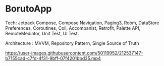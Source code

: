 # BorutoApp

Tech: 
Jetpack Compose, 
Compose Navigation, 
Paging3, 
Room, 
DataStore Preferences, 
Coroutines,
Coil, 
Accompanist, 
Retrofit, 
Palette API, 
RemoteMediator, 
Unit Test, 
UI Test.

Architecture : MVVM, Repository Pattern, Single Source of Truth

https://user-images.githubusercontent.com/50119952/212537147-b7155cad-c7fd-4f31-9bff-07f4201bbd35.mp4


